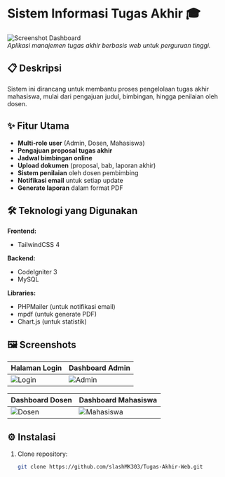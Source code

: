 # Sistem Informasi Tugas Akhir 🎓

![Screenshot Dashboard](https://raw.githubusercontent.com/slashMK303/Tugas-Akhir-Web/main/screenshot/dashboard.png)  
*Aplikasi manajemen tugas akhir berbasis web untuk perguruan tinggi.*

## 📋 Deskripsi
Sistem ini dirancang untuk membantu proses pengelolaan tugas akhir mahasiswa, mulai dari pengajuan judul, bimbingan, hingga penilaian oleh dosen.

## ✨ Fitur Utama
- **Multi-role user** (Admin, Dosen, Mahasiswa)
- **Pengajuan proposal tugas akhir**
- **Jadwal bimbingan online**
- **Upload dokumen** (proposal, bab, laporan akhir)
- **Sistem penilaian** oleh dosen pembimbing
- **Notifikasi email** untuk setiap update
- **Generate laporan** dalam format PDF

## 🛠 Teknologi yang Digunakan
**Frontend:**
- TailwindCSS 4

**Backend:**
- CodeIgniter 3
- MySQL

**Libraries:**
- PHPMailer (untuk notifikasi email)
- mpdf (untuk generate PDF)
- Chart.js (untuk statistik)

## 🖼 Screenshots
| Halaman Login | Dashboard Admin |
|--------------|----------------|
| ![Login](https://raw.githubusercontent.com/slashMK303/Tugas-Akhir-Web/main/screenshot/login.png) | ![Admin](https://raw.githubusercontent.com/slashMK303/Tugas-Akhir-Web/main/screenshot/admin.png) |

| Dashboard Dosen | Dashboard Mahasiswa |
|----------------|--------------------|
| ![Dosen](https://raw.githubusercontent.com/slashMK303/Tugas-Akhir-Web/main/screenshot/dosen.png) | ![Mahasiswa](https://raw.githubusercontent.com/slashMK303/Tugas-Akhir-Web/main/screenshot/mahasiswa.png) |

## ⚙️ Instalasi
1. Clone repository:
   ```bash
   git clone https://github.com/slashMK303/Tugas-Akhir-Web.git
